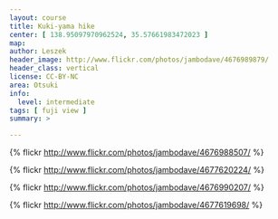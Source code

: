 ```yaml
---
layout: course
title: Kuki-yama hike
center: [ 138.95097970962524, 35.57661983472023 ]
map: 
author: Leszek
header_image: http://www.flickr.com/photos/jambodave/4676989879/
header_class: vertical
license: CC-BY-NC
area: Otsuki
info:
  level: intermediate
tags: [ fuji view ]
summary: >

---
```

{% flickr http://www.flickr.com/photos/jambodave/4676988507/ %}

{% flickr http://www.flickr.com/photos/jambodave/4677620224/ %}

{% flickr http://www.flickr.com/photos/jambodave/4676990207/ %}

{% flickr http://www.flickr.com/photos/jambodave/4677619698/ %}